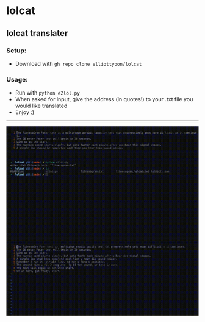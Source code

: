 # lolcat
lolcat translater
---
### Setup:
* Download with `gh repo clone elliottyoon/lolcat`
### Usage:
* Run with `python e2lol.py`
* When asked for input, give the address (in quotes!) to your .txt file you would like translated
* Enjoy :)
---
![Demonstration](demo/Demonstration.gif)

